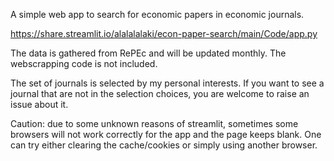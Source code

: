 A simple web app to search for economic papers in economic journals.

https://share.streamlit.io/alalalalaki/econ-paper-search/main/Code/app.py

The data is gathered from RePEc and will be updated monthly. The webscrapping code is not included.

The set of journals is selected by my personal interests. If you want to see a journal that are not in the selection choices, you are welcome to raise an issue about it.

Caution: due to some unknown reasons of streamlit, sometimes some browsers will not work correctly for the app and the page keeps blank. One can try either clearing the cache/cookies or simply using another browser.

